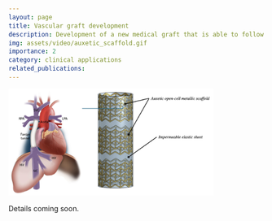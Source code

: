 ```yaml
---
layout: page
title: Vascular graft development
description: Development of a new medical graft that is able to follow patient growth
img: assets/video/auxetic_scaffold.gif
importance: 2
category: clinical applications
related_publications: 
---
```


<img src="/assets/img/projects/expandable_graft.jpg" alt="Expandable vascular graft design" width="80%"/>

Details coming soon.


